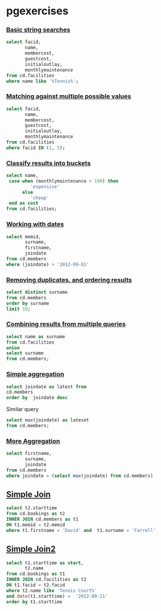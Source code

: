 # pgexercises


### [Basic string searches](https://pgexercises.com/questions/basic/where3.html) 


```sql
select facid,
       name,
	   membercost,
	   guestcost,
	   initialoutlay,
	   monthlymaintenance
from cd.facilities 
where name like '%Tennis%';
```


### [Matching against multiple possible values](https://pgexercises.com/questions/basic/where4.html) 


```sql
select facid,
       name,
	   membercost,
	   guestcost,
	   initialoutlay,
	   monthlymaintenance
from cd.facilities 
where facid IN (1, 5);
```

### [Classify results into buckets](https://pgexercises.com/questions/basic/classify.html)


```sql
select name,
 case when (monthlymaintenance > 100) then 
         'expensive'
      else
	     'cheap'
 end as cost
from cd.facilities;

```

### [Working with dates](https://pgexercises.com/questions/basic/date.html)

```sql
select memid,
       surname,
	   firstname, 
	   joindate
from cd.members
where (joindate) > '2012-09-01'
```

### [Removing duplicates, and ordering results](https://pgexercises.com/questions/basic/unique.html)

```sql
select distinct surname
from cd.members
order by surname
limit 10;
```

### [Combining results from multiple queries](https://pgexercises.com/questions/basic/union.html)

```sql
select name as surname
from cd.facilities
union 
select surname 
from cd.members;
``` 

### [Simple aggregation](https://pgexercises.com/questions/basic/agg.html)

```sql 
select joindate as latest from 
cd.members 
order by  joindate desc
```

Similar query

```sql 
select max(joindate) as lateset 
from cd.members;
```

### [More Aggregation](https://pgexercises.com/questions/basic/agg2.html)

```sql
select firstname,
       surname,
	   joindate
from cd.members
where joindate = (select max(joindate) from cd.members)
```

## [Simple Join](https://pgexercises.com/questions/joins/simplejoin.html)

```sql 
select t2.starttime
from cd.bookings as t2
INNER JOIN cd.members as t1
ON t1.memid = t2.memid  
where t1.firstname = 'David' and  t1.surname = 'Farrell'
```

## [Simple Join2](https://pgexercises.com/questions/joins/simplejoin2.html)

```sql 
select t1.starttime as start, 
       t2.name
from cd.bookings as t1 
INNER JOIN cd.facilities as t2 
ON t1.facid = t2.facid 
where t2.name like 'Tennis Court%' 
and date(t1.starttime) =  '2012-09-21'
order by t1.starttime
```
